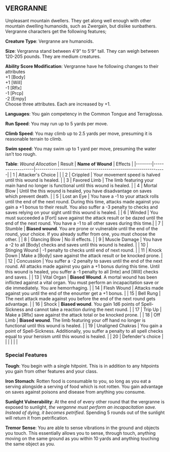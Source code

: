 ## VERGRANNE
Unpleasant mountain dwellers. They get along well enough with other mountain dwelling humanoids, such as Zwergain, but dislike sunbathers. Vergranne characters get the following features;

**Creature Type**: Vergranne are humanoids.

**Size**: Vergranna stand between 4'9" to 5'9" tall. They can weigh between 120-205 pounds. They are medium creatures.

**Ability Score Modification**: Vergranne have he following changes to their attributes   
+1 [Body]  
+1 [Will]  
-1 [Rflx]  
-1 [Prcp]  
-2 [Empy]  
Choose three attributes. Each are increased by +1.

**Languages**: You gain competency in the Common Tongue and Terraglossa.

**Run Speed**: You may run up to 5 yards per move.

**Climb Speed**: You may climb up to 2.5 yards per move, presuming it is reasonable terrain to climb.

**Swim speed**: You may swim up to 1 yard per move, presuming the water isn’t too rough.

**Table**: *Wound Allocation*
| Result | **Name of Wound** | Effects                                                        |
|--------|-------------------|----------------------------------------------------------------|
|   1    | Attacker's Choice |                                                                |
|   2    | Crippled          | Your movement speed is halved until this wound is healed.      |
|   3    | Favored Limb      | The limb featuring your main hand no longer is functional until this wound is healed. |
|   4    | Mortal Blow       | Until the this wound is healed, you have disadvantage on saves which prevent death. |
|   5    | Lost an Eye       | You have a -1 to your attack rolls until the end of the next round. During this time, attacks made against you gain a +1 bonus to their result. You also suffer a -3 penalty to checks and saves relying on your sight until this wound is healed. |
|   6    | Winded            | You must succeeded a [Fort] save against the attack result or be dazed until the end of the next round. You have a -1 to all other saves during this time.|
|   7    | Stumble | **Biased wound**. You are prone or vulnerable until the end of the round, your choice. If you already suffer from one, you must choose the other. |
|   8    | Glancing Blow     | No ill effects.                                     |
|   9    | Muscle Damage     | You have a -2 to all [Body] checks and saves until this wound is healed. |
|   10   | Stinging Wound    | -1 penalty to checks until end of next round. |
|   11   | Knock Down | Make a [Body] save against the attack result  or be knocked prone. |
|   12   | Concussion | You suffer a -2 penalty to saves until the end of the next round. All attacks made against you gain a +1 bonus during this time. Until this wound is healed, you suffer a -1 penalty to all [Inte] and [Will] checks and saves. |
|   13   | Vital Organ | **Biased Wound**. A mortal wound has been inflicted against a vital organ. You must perform an incapacitation save or die immediately. You are hemorrhaging. |
|   14   | Flesh Wound | Attacks made against you until the end of the enounter get a +1 bonus. |
|   15   | Bell Rung | The next attack made against you before the end of the next round gets advantage.  |
|   16   | Shock | **Biased wound**. You gain 1d6 points of Spell-Sickness and cannot take a reaction during the next round. |
|   17   | Trip Up           | Make a [Rflx] save against the attack total or be knocked prone.                                  |
|   18   | Off Limb | **Biased wound**. The limb featuring your off hand no longer is functional until this wound is healed. |
|   19   | Unaligned Chakras | You gain a point of Spell-Sickness. Additionally, you suffer a penalty to all spell checks equal to your heroism until this wound is healed. |
|   20   | Defender's choice |                                   |
|        |                                                |                                   |

### Special Features

**Tough**: You begin with a single hitpoint. This is in addition to any hitpoints you gain from other features and your class.

**Iron Stomach**: Rotten food is consumable to you, so long as you eat a serving alongside a serving of food which is not rotten. You gain advantage on saves against poisons and disease from anything you consume.

**Sunlight Vulnerability**: At the end of every other round that the vergranne is exposed to sunlight, *the verganne must perform an incapacitation save. Instead of dying, it becomes petrified*. Spending 5 rounds out of the sunlight will return it from petrification.

**Tremor Sense**: You are able to sense vibrations in the ground and objects you touch. This essentially allows you to sense, through touch, anything moving on the same ground as you within 10 yards and anything touching the same object as you.
